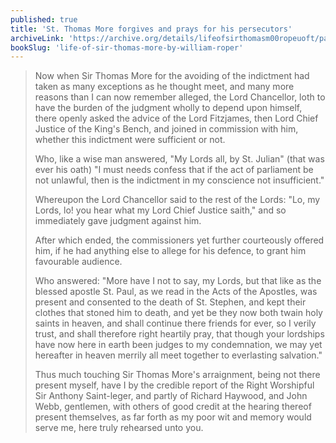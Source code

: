 ```yaml
---
published: true
title: 'St. Thomas More forgives and prays for his persecutors'
archiveLink: 'https://archive.org/details/lifeofsirthomasm00ropeuoft/page/94?view=theater'
bookSlug: 'life-of-sir-thomas-more-by-william-roper'
---
```


> Now when Sir Thomas More for the avoiding of the indictment had taken as many exceptions as he thought meet, and many more reasons than I can now remember alleged, the Lord Chancellor, loth to have the burden of the judgment wholly to depend upon himself, there openly asked the advice of the Lord Fitzjames, then Lord Chief Justice of the King's Bench, and joined in commission with him, whether this indictment were sufficient or not.
>
> Who, like a wise man answered, "My Lords all, by St. Julian" (that was ever his oath) "I must needs confess that if the act of parliament be not unlawful, then is the indictment in my conscience not insufficient."
>
> Whereupon the Lord Chancellor said to the rest of the Lords: "Lo, my Lords, lo! you hear what my Lord Chief Justice saith," and so immediately gave judgment against him.
>
> After which ended, the commissioners yet further courteously offered him, if he had anything else to allege for his defence, to grant him favourable audience.
>
> Who answered: "More have I not to say, my Lords, but that like as the blessed apostle St. Paul, as we read in the Acts of the Apostles, was present and consented to the death of St. Stephen, and kept their clothes that stoned him to death, and yet be they now both twain holy saints in heaven, and shall continue there friends for ever, so I verily trust, and shall therefore right heartily pray, that though your lordships have now here in earth been judges to my condemnation, we may yet hereafter in heaven merrily all meet together to everlasting salvation."
>
> Thus much touching Sir Thomas More's arraignment, being not there present myself, have I by the credible report of the Right Worshipful Sir Anthony Saint-leger, and partly of Richard Haywood, and John Webb, gentlemen, with others of good credit at the hearing thereof present themselves, as far forth as my poor wit and memory would serve me, here truly rehearsed unto you.